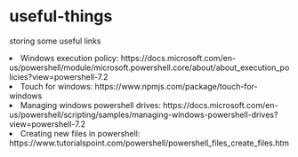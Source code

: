 # useful-things
<p>
storing some useful links
<p>
<list>
<li> Windows execution policy: https://docs.microsoft.com/en-us/powershell/module/microsoft.powershell.core/about/about_execution_policies?view=powershell-7.2 </li>
<li> Touch for windows: https://www.npmjs.com/package/touch-for-windows </li>
<li> Managing windows powershell drives: https://docs.microsoft.com/en-us/powershell/scripting/samples/managing-windows-powershell-drives?view=powershell-7.2 </li>
<li> Creating new files in powershell: https://www.tutorialspoint.com/powershell/powershell_files_create_files.htm </li>
